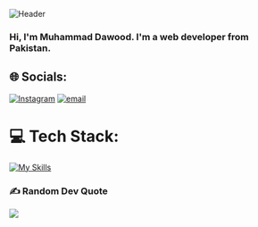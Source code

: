 ![Header](./your-header-image-name.png)
### Hi, I'm Muhammad Dawood. I'm a web developer from Pakistan.

## 🌐 Socials:
[![Instagram](https://img.shields.io/badge/Instagram-%23E4405F.svg?logo=Instagram&logoColor=white)](https://instagram.com/muhammaddawood01) [![email](https://img.shields.io/badge/Email-D14836?logo=gmail&logoColor=white)](mailto:dawood.dev1818@gmail.com) 

# 💻 Tech Stack:
[![My Skills](https://skillicons.dev/icons?i=c,cpp,go,js,ts,html,css,svelte,tailwind,py)](https://skillicons.dev)

### ✍️ Random Dev Quote
![](https://quotes-github-readme.vercel.app/api?type=horizontal&theme=dark)
